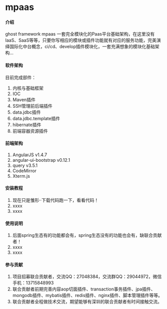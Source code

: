 # mpaas

#### 介绍
ghost framework mpaas 一套完全模块化的Paas平台基础架构，在这里没有IaaS、SaaS等等，只要你写相应的模块或插件功能就有对应的服务功能，完美演绎国际化中台概念，ci/cd、develop插件模块化，一套充满想象的模块化基础架构...
#### 软件架构
目前完成部件：
1.  内核与基础框架
2.  IOC
3.  Maven插件
4.  SSH管理前后端插件
5.  data.jdbc插件
6.  data.jdbc.template插件
7.  hibernate插件
8.  前端容器资源插件

#### 前端架构
1. AngularJS v1.4.7
2. angular-ui-bootstrap v0.12.1
3. query v3.5.1
4. CodeMirror 
5. Xterm.js
#### 安装教程

1.  现在只是雏形··下载代码跑一下，看看代码！
2.  xxxx
3.  xxxx

#### 使用说明

1.  后面spring生态有的功能都会有，spring生态没有的功能也会有，缺联合贡献者！
2.  xxxx
3.  xxxx

#### 参与贡献

1.  项目招募联合贡献者，交流QQ：27048384，交流群QQ：29044972，微信手机：13715848993
2.  联合贡献者前期完善内容aop切面插件、transaction事务插件、jpa插件、mongodb插件、mybatis插件、redis插件、nginx插件、脚本管理插件等等。
3.  联合贡献者全程做技术交流，期望能够有深圳的联合贡献者有时间接触交流。
